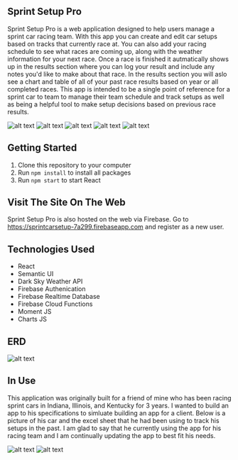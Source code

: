 ## Sprint Setup Pro
Sprint Setup Pro is a web application designed to help users manage a sprint car racing team. With this app you can create and edit car setups based on tracks that currently race at. You can also add your racing schedule to see what races are coming up, along with the weather information for your next race. Once a race is finished it autmatically shows up in the results section where you can log your result and include any notes you'd like to make about that race. In the results section you will aslo see a chart and table of all of your past race results based on year or all completed races. This app is intended to be a single point of reference for a sprint car to team to manage their team schedule and track setups as well as being a helpful tool to make setup decisions based on previous race results.

![alt text](src/img/screenshot.png)
![alt text](src/img/TracksScreenShot.png)
![alt text](src/img/SetupScreenShot.png)
![alt text](src/img/ChartScreenShot.png)
![alt text](src/img/ResultsScreenShot.png)


## Getting Started
1. Clone this repository to your computer
2. Run ```npm install``` to install all packages
3. Run ```npm start``` to start React

## Visit The Site On The Web
Sprint Setup Pro is also hosted on the web via Firebase. Go to https://sprintcarsetup-7a299.firebaseapp.com and register as a new user.

## Technologies Used
- React
- Semantic UI
- Dark Sky Weather API
- Firebase Authenication
- Firebase Realtime Database
- Firebase Cloud Functions
- Moment JS
- Charts JS

## ERD
![alt text](src/img/SprintCarDBDio.png)

## In Use
This application was originally built for a friend of mine who has been racing sprint cars in Indiana, Illinois, and Kentucky for 3 years. I wanted to build an app to his specifications to simluate building an app for a client. Below is a picture of his car and the excel sheet that he had been using to track his setups in the past. I am glad to say that he currently using the app for his racing team and I am continually updating the app to best fit his needs.

![alt text](src/img/jeff.jpg)
![alt text](src/img/exampleSetup.jpg)
